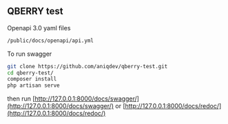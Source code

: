 ## QBERRY test

Openapi 3.0 yaml files
```sh
/public/docs/openapi/api.yml
```

To run swagger
```sh
git clone https://github.com/aniqdev/qberry-test.git
cd qberry-test/
composer install
php artisan serve
```
then run [http://127.0.0.1:8000/docs/swagger/](http://127.0.0.1:8000/docs/swagger/)
	or [http://127.0.0.1:8000/docs/redoc/](http://127.0.0.1:8000/docs/redoc/)